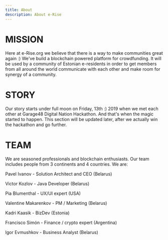 ```yaml
---
title: About
description: About e-Rise
---
```

# MISSION

Here at e-Rise.org we believe that there is a way to make communities great again :) We've build a blockchain powered platform for crowdfunding. It will be used by a community of Estonian e-residents in order to get members from all around the world communicate with each other and make room for synergy of a community.

# STORY

Our story starts under full moon on Friday, 13th :) 2019 when we met each other at Garage48 Digital Nation Hackathon. And that's when the magic started to happen. This section will be updated later, after we actually win the hackathon and go further.

# TEAM

We are seasoned professionals and blockchain enthusiasts. Our team includes people from 3 continents and 4 countries. We are:

Pavel Ivanov - Solution Architect and CEO (Belarus)

Victor Kozlov - Java Developer (Belarus)

Pia Blumenthal - UX/UI expert (USA)

Valentine Makarenkov - PM / Marketing (Belarus)

Kadri Kaasik - BizDev (Estonia)

Francisco Simón - Finance / crypto expert (Argentina)

Igor Evmushkov - Business Analyst (Belarus)
